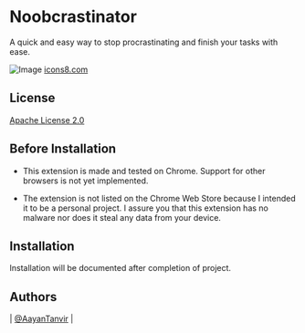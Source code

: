 
# Noobcrastinator

A quick and easy way to stop procrastinating and finish your tasks with ease.


![Image](https://github.com/user-attachments/assets/b6c5745f-81a2-43e0-99eb-af79dcab6af6)
[icons8.com](https://icons8.com/)

## License

[Apache License 2.0](https://choosealicense.com/licenses/apache-2.0/)


## Before Installation

- This extension is made and tested on Chrome. Support for other browsers is not yet implemented.

- The extension is not listed on the Chrome Web Store because I intended it to be a personal project. I assure you that this extension has no malware nor does it steal any data from your device.


## Installation

Installation will be documented after completion of project.

## Authors

| [@AayanTanvir](https://www.github.com/AayanTanvir) |

